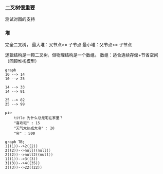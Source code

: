 ### 二叉树很重要


测试对图的支持
### 堆
完全二叉树，
最大堆：父节点>= 子节点
最小堆：父节点<= 子节点

逻辑结构是一颗二叉树，但物理结构是一个数组。
数组：适合连续存储+节省空间（回顾堆栈模型）
```mermaid
graph 
10 --> 14
10 --> 25

14 --> 33
14 --> 81

25 --> 82
25 --> 99
```

```mermaid
pie
    title 为什么总是宅在家里？
    "喜欢宅" : 15
    "天气太热或太冷" : 20
    "穷" : 500
```

``` mermaid
graph TB;
1((1))-->2((2))
2((2))-->null((null))
2((2))-->null2((null))
1((1))-->3((3))
3((3))-->4((35))
3((3))-->22((22))
```
